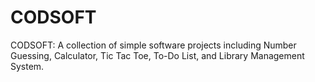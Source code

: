 # CODSOFT
CODSOFT: A collection of simple software projects including Number Guessing, Calculator, Tic Tac Toe, To-Do List, and Library Management System.

